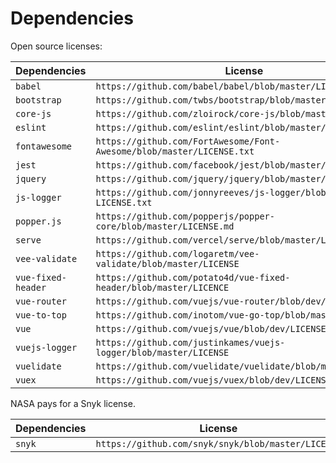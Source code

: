 # Dependencies

Open source licenses:

| Dependencies       | License                                                                |
| ------------------ | ---------------------------------------------------------------------- |
| `babel`            | `https://github.com/babel/babel/blob/master/LICENSE`                   |
| `bootstrap`        | `https://github.com/twbs/bootstrap/blob/master/LICENSE`                |
| `core-js`          | `https://github.com/zloirock/core-js/blob/master/LICENSE`              |
| `eslint`           | `https://github.com/eslint/eslint/blob/master/LICENSE`                 |
| `fontawesome`      | `https://github.com/FortAwesome/Font-Awesome/blob/master/LICENSE.txt`  |
| `jest`             | `https://github.com/facebook/jest/blob/master/LICENSE`                 |
| `jquery`           | `https://github.com/jquery/jquery/blob/master/LICENSE.txt`             |
| `js-logger`        | `https://github.com/jonnyreeves/js-logger/blob/master/MIT-LICENSE.txt` |
| `popper.js`        | `https://github.com/popperjs/popper-core/blob/master/LICENSE.md`       |
| `serve`            | `https://github.com/vercel/serve/blob/master/LICENSE`                  |
| `vee-validate`     | `https://github.com/logaretm/vee-validate/blob/master/LICENSE`         |
| `vue-fixed-header` | `https://github.com/potato4d/vue-fixed-header/blob/master/LICENCE`     |
| `vue-router`       | `https://github.com/vuejs/vue-router/blob/dev/LICENSE`                 |
| `vue-to-top`       | `https://github.com/inotom/vue-go-top/blob/master/LICENSE`             |
| `vue`              | `https://github.com/vuejs/vue/blob/dev/LICENSE`                        |
| `vuejs-logger`     | `https://github.com/justinkames/vuejs-logger/blob/master/LICENSE`      |
| `vuelidate`        | `https://github.com/vuelidate/vuelidate/blob/master/LICENSE`           |
| `vuex`             | `https://github.com/vuejs/vuex/blob/dev/LICENSE`                       |

NASA pays for a Snyk license.

| Dependencies | License                                            |
| ------------ | -------------------------------------------------- |
| `snyk`       | `https://github.com/snyk/snyk/blob/master/LICENSE` |
